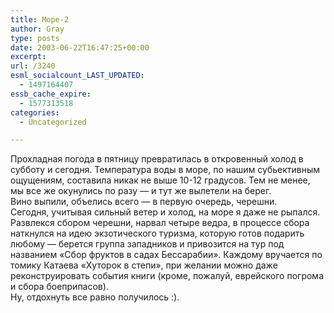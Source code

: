```yaml
---
title: Море-2
author: Gray
type: posts
date: 2003-06-22T16:47:25+00:00
excerpt:
url: /3240
esml_socialcount_LAST_UPDATED:
  - 1497164407
essb_cache_expire:
  - 1577313518
categories:
  - Uncategorized

---
```








Прохладная погода в пятницу превратилась в откровенный холод в субботу и сегодня. Температура воды в море, по нашим субьективным ощущениям, составила никак не выше 10-12 градусов. Тем не менее, мы все же окунулись по разу &#8212; и тут же вылетели на берег.  
Вино выпили, объелись всего &#8212; в первую очередь, черешни.  
Сегодня, учитывая сильный ветер и холод, на море я даже не рыпался. Развлекся сбором черешни, нарвал четыре ведра, в процессе сбора наткнулся на идею экзотического туризма, которую готов подарить любому &#8212; берется группа западников и привозится на тур под названием &#171;Сбор фруктов в садах Бессарабии&#187;. Каждому вручается по томику Катаева &#171;Хуторок в степи&#187;, при желании можно даже реконструировать события книги (кроме, пожалуй, еврейского погрома и сбора боеприпасов).  
Ну, отдохнуть все равно получилось :).